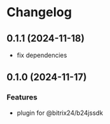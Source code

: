 # Changelog

## 0.1.1 (2024-11-18)

- fix dependencies

## 0.1.0 (2024-11-17)

### Features

- plugin for @bitrix24/b24jssdk
